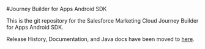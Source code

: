 #Journey Builder for Apps Android SDK

This is the git repository for the Salesforce Marketing Cloud Journey Builder for Apps Android SDK.<br>

Release History, Documentation, and Java docs have been moved to <a href="http://salesforcefuel.github.io/JB4A-SDK-Android/" target="_blank">here</a>.
